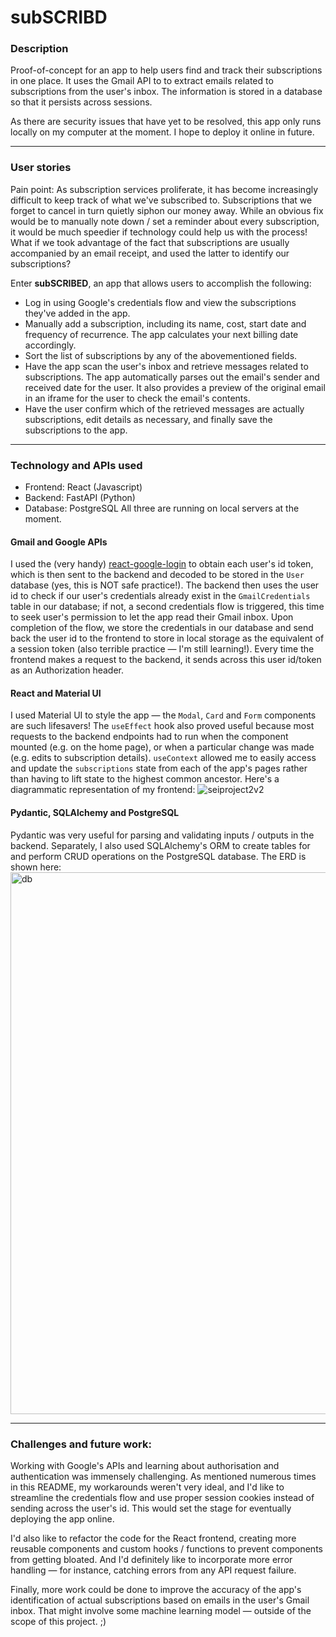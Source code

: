 # subSCRIBD
### Description
Proof-of-concept for an app to help users find and track their subscriptions in one place. It uses the Gmail API to to extract emails related to subscriptions from the user's inbox. The information is stored in a database so that it persists across sessions.

As there are security issues that have yet to be resolved, this app only runs locally on my computer at the moment. I hope to deploy it online in future.

____
### User stories
Pain point: As subscription services proliferate, it has become increasingly difficult to keep track of what we've subscribed to. Subscriptions that we forget to cancel in turn quietly siphon our money away. While an obvious fix would be to manually note down / set a reminder about every subscription, it would be much speedier if technology could help us with the process! What if we took advantage of the fact that subscriptions are usually accompanied by an email receipt, and used the latter to identify our subscriptions?

Enter __subSCRIBED__, an app that allows users to accomplish the following:
* Log in using Google's credentials flow and view the subscriptions they've added in the app.
* Manually add a subscription, including its name, cost, start date and frequency of recurrence. The app calculates your next billing date accordingly.
* Sort the list of subscriptions by any of the abovementioned fields.
* Have the app scan the user's inbox and retrieve messages related to subscriptions. The app automatically parses out the email's sender and received date for the user. It also provides a preview of the original email in an iframe for the user to check the email's contents.
* Have the user confirm which of the retrieved messages are actually subscriptions, edit details as necessary, and finally save the subscriptions to the app.

____
### Technology and APIs used
* Frontend: React (Javascript)
* Backend: FastAPI (Python)
* Database: PostgreSQL
All three are running on local servers at the moment.

#### Gmail and Google APIs
I used the (very handy) [react-google-login](https://www.npmjs.com/package/react-google-login) to obtain each user's id token, which is then sent to the backend and decoded to be stored in the `User` database (yes, this is NOT safe practice!). The backend then uses the user id to check if our user's credentials already exist in the `GmailCredentials` table in our database; if not, a second credentials flow is triggered, this time to seek user's permission to let the app read their Gmail inbox. Upon completion of the flow, we store the credentials in our database and send back the user id to the frontend to store in local storage as the equivalent of a session token (also terrible practice — I'm still learning!). Every time the frontend makes a request to the backend, it sends across this user id/token as an Authorization header.

#### React and Material UI
I used Material UI to style the app — the `Modal`, `Card` and `Form` components are such lifesavers! The `useEffect` hook also proved useful because most requests to the backend endpoints had to run when the component mounted (e.g. on the home page), or when a particular change was made (e.g. edits to subscription details). `useContext` allowed me to easily access and update the `subscriptions` state from each of the app's pages rather than having to lift state to the highest common ancestor. Here's a diagrammatic representation of my frontend:
![seiproject2v2](https://user-images.githubusercontent.com/99468700/159905547-62b7131f-b8e2-4b97-8587-58ba7b7dbe6e.png)

#### Pydantic, SQLAlchemy and PostgreSQL
Pydantic was very useful for parsing and validating inputs / outputs in the backend. Separately, I also used SQLAlchemy's ORM to create tables for and perform CRUD operations on the PostgreSQL database. The ERD is shown here:
<img width="867" alt="db" src="https://user-images.githubusercontent.com/99468700/159868646-bbc8a16d-3a36-46f1-badd-18ed1f2e3fcb.png">

____
### Challenges and future work:
Working with Google's APIs and learning about authorisation and authentication was immensely challenging. As mentioned numerous times in this README, my workarounds weren't very ideal, and I'd like to streamline the credentials flow and use proper session cookies instead of sending across the user's id. This would set the stage for eventually deploying the app online.

I'd also like to refactor the code for the React frontend, creating more reusable components and custom hooks / functions to prevent components from getting bloated. And I'd definitely like to incorporate more error handling — for instance, catching errors from any API request failure.

Finally, more work could be done to improve the accuracy of the app's identification of actual subscriptions based on emails in the user's Gmail inbox. That might involve some machine learning model — outside of the scope of this project. ;)
